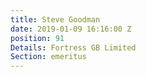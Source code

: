 ```yaml
---
title: Steve Goodman
date: 2019-01-09 16:16:00 Z
position: 91
Details: Fortress GB Limited
Section: emeritus
---
```


